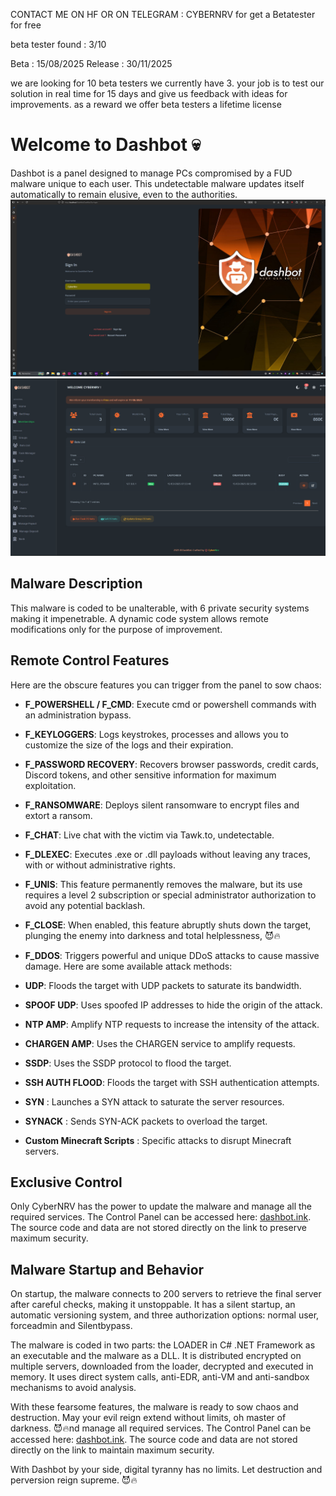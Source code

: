 CONTACT ME ON HF OR ON TELEGRAM : CYBERNRV for get a Betatester for free 

beta tester found : 3/10

Beta : 15/08/2025
Release : 30/11/2025

we are looking for 10 beta testers we currently have 3. your job is to test our solution in real time for 15 days and give us feedback with ideas for improvements. as a reward we offer beta testers a lifetime license

# Welcome to Dashbot 💀

Dashbot is a panel designed to manage PCs compromised by a FUD malware unique to each user. This undetectable malware updates itself automatically to remain elusive, even to the authorities.
![login](dashbot_login.png)
![botlist](dashbot_botlist.png)
## Malware Description
This malware is coded to be unalterable, with 6 private security systems making it impenetrable. A dynamic code system allows remote modifications only for the purpose of improvement.

## Remote Control Features
Here are the obscure features you can trigger from the panel to sow chaos:

- **F_POWERSHELL / F_CMD**: Execute cmd or powershell commands with an administration bypass.
- **F_KEYLOGGERS**: Logs keystrokes, processes and allows you to customize the size of the logs and their expiration.
 - **F_PASSWORD RECOVERY**: Recovers browser passwords, credit cards, Discord tokens, and other sensitive information for maximum exploitation.
- **F_RANSOMWARE**: Deploys silent ransomware to encrypt files and extort a ransom.
- **F_CHAT**: Live chat with the victim via Tawk.to, undetectable.
- **F_DLEXEC**: Executes .exe or .dll payloads without leaving any traces, with or without administrative rights.

- **F_UNIS**: This feature permanently removes the malware, but its use requires a level 2 subscription or special administrator authorization to avoid any potential backlash.

 - **F_CLOSE**: When enabled, this feature abruptly shuts down the target, plunging the enemy into darkness and total helplessness,
😈🔥
- **F_DDOS**: Triggers powerful and unique DDoS attacks to cause massive damage. Here are some available attack methods:
- **UDP**: Floods the target with UDP packets to saturate its bandwidth.
- **SPOOF UDP**: Uses spoofed IP addresses to hide the origin of the attack.
- **NTP AMP**: Amplify NTP requests to increase the intensity of the attack.
- **CHARGEN AMP**: Uses the CHARGEN service to amplify requests.
- **SSDP**: Uses the SSDP protocol to flood the target.
- **SSH AUTH FLOOD**: Floods the target with SSH authentication attempts.
 - **SYN** : Launches a SYN attack to saturate the server resources.
- **SYNACK** : Sends SYN-ACK packets to overload the target.
- **Custom Minecraft Scripts** : Specific attacks to disrupt Minecraft servers.

## Exclusive Control
Only CyberNRV has the power to update the malware and manage all the required services. The Control Panel can be accessed here: [dashbot.ink](http://dashbot.ink/). The source code and data are not stored directly on the link to preserve maximum security.

## Malware Startup and Behavior
On startup, the malware connects to 200 servers to retrieve the final server after careful checks, making it unstoppable. It has a silent startup, an automatic versioning system, and three authorization options: normal user, forceadmin and Silentbypass.

 The malware is coded in two parts: the LOADER in C# .NET Framework as an executable and the malware as a DLL. It is distributed encrypted on multiple servers, downloaded from the loader, decrypted and executed in memory. It uses direct system calls, anti-EDR, anti-VM and anti-sandbox mechanisms to avoid analysis.

With these fearsome features, the malware is ready to sow chaos and destruction. May your evil reign extend without limits, oh master of darkness. 😈🔥nd manage all required services. The Control Panel can be accessed here: [dashbot.ink](http://dashbot.ink/). The source code and data are not stored directly on the link to maintain maximum security.

With Dashbot by your side, digital tyranny has no limits. Let destruction and perversion reign supreme. 😈🔥
